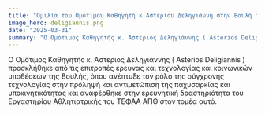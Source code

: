 ```yaml
---
title: "Ομιλία του Ομότιμου Καθηγητή κ.Αστέριου Δεληγιάννη στην Βουλή των Ελλήνων"
image_hero: deligiannis.png
date: "2025-03-31"
summary: "Ο Ομότιμος Καθηγητής κ. Αστεριος Δεληγιάννης ( Asterios Deligiannis ) προσκλήθηκε από τις επιτροπές έρευνας και τεχνολογίας και κοινωνικών υποθέσεων της Βουλής, όπου ανέπτυξε τον ρόλο της σύγχρονης τεχνολογίας στην πρόληψή και αντιμετώπιση της παχυσαρκίας και υποκινητικότητας και αναφέρθηκε στην ερευνητική δραστηριότητα του Εργαστηρίου Αθλητιατρικής του ΤΕΦΑΑ ΑΠΘ στον τομέα αυτό."
---
```


Ο Ομότιμος Καθηγητής κ. Αστεριος Δεληγιάννης ( Asterios Deligiannis ) προσκλήθηκε από τις επιτροπές έρευνας και τεχνολογίας και κοινωνικών υποθέσεων της Βουλής, όπου ανέπτυξε τον ρόλο της σύγχρονης τεχνολογίας στην πρόληψή και αντιμετώπιση της παχυσαρκίας και υποκινητικότητας και αναφέρθηκε στην ερευνητική δραστηριότητα του Εργαστηρίου Αθλητιατρικής του ΤΕΦΑΑ ΑΠΘ στον τομέα αυτό.